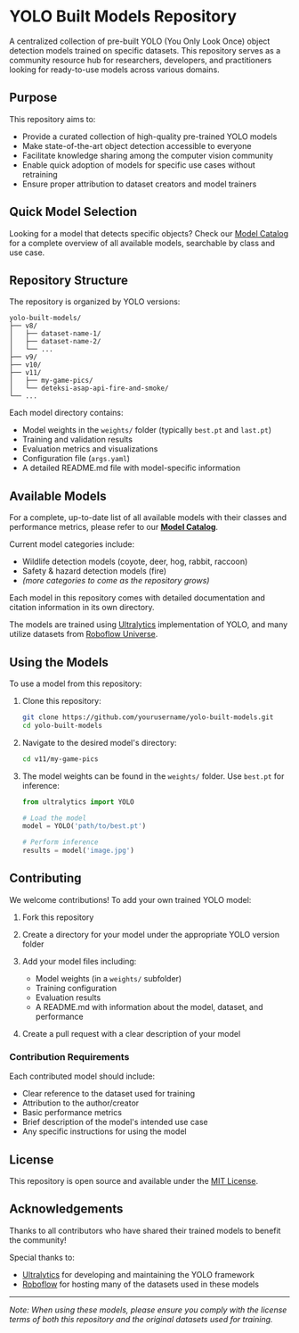 # YOLO Built Models Repository

A centralized collection of pre-built YOLO (You Only Look Once) object detection models trained on specific datasets. This repository serves as a community resource hub for researchers, developers, and practitioners looking for ready-to-use models across various domains.

## Purpose

This repository aims to:

- Provide a curated collection of high-quality pre-trained YOLO models
- Make state-of-the-art object detection accessible to everyone
- Facilitate knowledge sharing among the computer vision community
- Enable quick adoption of models for specific use cases without retraining
- Ensure proper attribution to dataset creators and model trainers

## Quick Model Selection

Looking for a model that detects specific objects? Check our [Model Catalog](./MODEL_CATALOG.md) for a complete overview of all available models, searchable by class and use case.

## Repository Structure

The repository is organized by YOLO versions:

```
yolo-built-models/
├── v8/
│   ├── dataset-name-1/
│   ├── dataset-name-2/
│   └── ...
├── v9/
├── v10/
├── v11/
│   ├── my-game-pics/
│   └── deteksi-asap-api-fire-and-smoke/
└── ...
```

Each model directory contains:
- Model weights in the `weights/` folder (typically `best.pt` and `last.pt`)
- Training and validation results
- Evaluation metrics and visualizations
- Configuration file (`args.yaml`)
- A detailed README.md file with model-specific information

## Available Models

For a complete, up-to-date list of all available models with their classes and performance metrics, please refer to our [**Model Catalog**](./MODEL_CATALOG.md).

Current model categories include:
- Wildlife detection models (coyote, deer, hog, rabbit, raccoon)
- Safety & hazard detection models (fire)
- *(more categories to come as the repository grows)*

Each model in this repository comes with detailed documentation and citation information in its own directory.

The models are trained using [Ultralytics](https://github.com/ultralytics/ultralytics) implementation of YOLO, and many utilize datasets from [Roboflow Universe](https://universe.roboflow.com/).

## Using the Models

To use a model from this repository:

1. Clone this repository:
   ```bash
   git clone https://github.com/yourusername/yolo-built-models.git
   cd yolo-built-models
   ```

2. Navigate to the desired model's directory:
   ```bash
   cd v11/my-game-pics
   ```

3. The model weights can be found in the `weights/` folder. Use `best.pt` for inference:
   ```python
   from ultralytics import YOLO

   # Load the model
   model = YOLO('path/to/best.pt')

   # Perform inference
   results = model('image.jpg')
   ```

## Contributing

We welcome contributions! To add your own trained YOLO model:

1. Fork this repository
2. Create a directory for your model under the appropriate YOLO version folder
3. Add your model files including:
   - Model weights (in a `weights/` subfolder)
   - Training configuration
   - Evaluation results
   - A README.md with information about the model, dataset, and performance

4. Create a pull request with a clear description of your model

### Contribution Requirements

Each contributed model should include:
- Clear reference to the dataset used for training
- Attribution to the author/creator
- Basic performance metrics
- Brief description of the model's intended use case
- Any specific instructions for using the model

## License

This repository is open source and available under the [MIT License](LICENSE).

## Acknowledgements

Thanks to all contributors who have shared their trained models to benefit the community!

Special thanks to:
- [Ultralytics](https://github.com/ultralytics/ultralytics) for developing and maintaining the YOLO framework
- [Roboflow](https://roboflow.com/) for hosting many of the datasets used in these models

---

*Note: When using these models, please ensure you comply with the license terms of both this repository and the original datasets used for training.*
